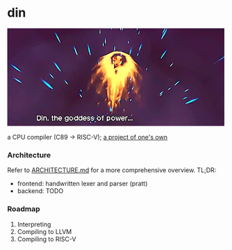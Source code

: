 # din
![](./din.gif)

a CPU compiler (C89 -> RISC-V); [a project of one's own](https://paulgraham.com/own.html)

### Architecture
Refer to [ARCHITECTURE.md](./ARCHITECTURE.md) for a more comprehensive overview.
TL;DR:
- frontend: handwritten lexer and parser (pratt)
- backend: TODO

### Roadmap
1. Interpreting
2. Compiling to LLVM
3. Compiling to RISC-V